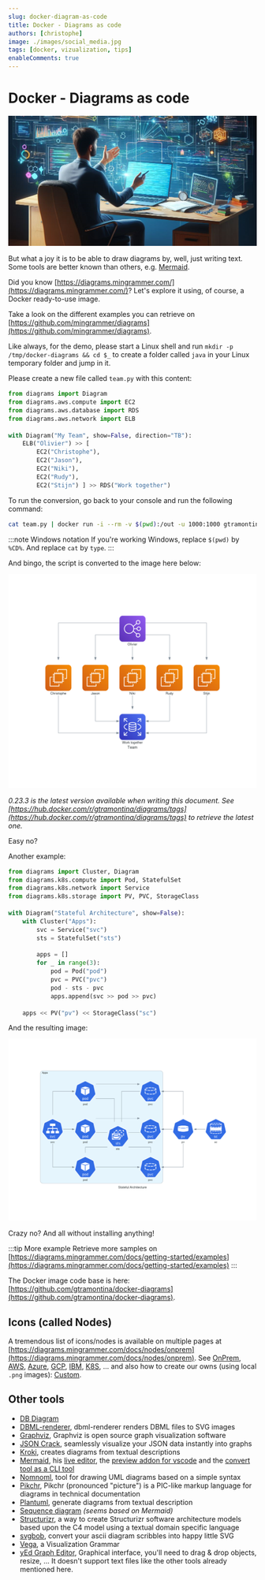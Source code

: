 ```yaml
---
slug: docker-diagram-as-code
title: Docker - Diagrams as code
authors: [christophe]
image: ./images/social_media.jpg
tags: [docker, vizualization, tips]
enableComments: true
---
```

# Docker - Diagrams as code

![Docker - Diagrams as code](./images/header.jpg)

But what a joy it is to be able to draw diagrams by, well, just writing text. Some tools are better known than others, e.g. [Mermaid](https://mermaid-js.github.io/mermaid/).

Did you know [https://diagrams.mingrammer.com/](https://diagrams.mingrammer.com/)? Let's explore it using, of course, a Docker ready-to-use image.

<!-- truncate -->

Take a look on the different examples you can retrieve on [https://github.com/mingrammer/diagrams](https://github.com/mingrammer/diagrams).

Like always, for the demo, please start a Linux shell and run `mkdir -p /tmp/docker-diagrams && cd $_` to create a folder called `java` in your Linux temporary folder and jump in it.

Please create a new file called `team.py` with this content:

```python
from diagrams import Diagram
from diagrams.aws.compute import EC2
from diagrams.aws.database import RDS
from diagrams.aws.network import ELB

with Diagram("My Team", show=False, direction="TB"):
    ELB("Olivier") >> [
        EC2("Christophe"),
        EC2("Jason"),
        EC2("Niki"),
        EC2("Rudy"),
        EC2("Stijn") ] >> RDS("Work together")
```

To run the conversion, go back to your console and run the following command:

```bash
cat team.py | docker run -i --rm -v $(pwd):/out -u 1000:1000 gtramontina/diagrams:0.23.3
```

:::note Windows notation
If you're working Windows, replace `$(pwd)` by `%CD%`. And replace `cat` by `type`.
:::

And bingo, the script is converted to the image here below:

![Team](./images/team.png)

*0.23.3 is the latest version available when writing this document. See [https://hub.docker.com/r/gtramontina/diagrams/tags](https://hub.docker.com/r/gtramontina/diagrams/tags) to retrieve the latest one.*

Easy no?

Another example:

```python
from diagrams import Cluster, Diagram
from diagrams.k8s.compute import Pod, StatefulSet
from diagrams.k8s.network import Service
from diagrams.k8s.storage import PV, PVC, StorageClass

with Diagram("Stateful Architecture", show=False):
    with Cluster("Apps"):
        svc = Service("svc")
        sts = StatefulSet("sts")

        apps = []
        for _ in range(3):
            pod = Pod("pod")
            pvc = PVC("pvc")
            pod - sts - pvc
            apps.append(svc >> pod >> pvc)

    apps << PV("pv") << StorageClass("sc")
```

And the resulting image:

![Stateful Architecture](./images/stateful_architecture.png)

Crazy no? And all without installing anything!

:::tip More example
Retrieve more samples on [https://diagrams.mingrammer.com/docs/getting-started/examples](https://diagrams.mingrammer.com/docs/getting-started/examples)
:::

The Docker image code base is here: [https://github.com/gtramontina/docker-diagrams](https://github.com/gtramontina/docker-diagrams).

## Icons (called Nodes)

A tremendous list of icons/nodes is available on multiple pages at [https://diagrams.mingrammer.com/docs/nodes/onprem](https://diagrams.mingrammer.com/docs/nodes/onprem). See [OnPrem](https://diagrams.mingrammer.com/docs/nodes/onprem), [AWS](https://diagrams.mingrammer.com/docs/nodes/aws), [Azure](https://diagrams.mingrammer.com/docs/nodes/azure), [GCP](https://diagrams.mingrammer.com/docs/nodes/gcp), [IBM](https://diagrams.mingrammer.com/docs/nodes/ibm), [K8S](https://diagrams.mingrammer.com/docs/nodes/k8s), ... and also how to create our owns (using local `.png` images): [Custom](https://diagrams.mingrammer.com/docs/nodes/custom).

## Other tools

* [DB Diagram](https://dbdiagram.io/home)
* [DBML-renderer](https://github.com/softwaretechnik-berlin/dbml-renderer), dbml-renderer renders DBML files to SVG images
* [Graphviz](https://www.graphviz.org/), Graphviz is open source graph visualization software
* [JSON Crack](https://jsoncrack.com/), seamlessly visualize your JSON data instantly into graphs
* [Kroki](https://kroki.io/), creates diagrams from textual descriptions
* [Mermaid](https://mermaid-js.github.io/mermaid/), his [live editor](https://mermaid.live/), the [preview addon for vscode](https://marketplace.visualstudio.com/items?itemName=vstirbu.vscode-mermaid-preview) and the [convert tool as a CLI tool](https://github.com/mermaid-js/mermaid-cli)
* [Nomnoml](https://www.nomnoml.com/), tool for drawing UML diagrams based on a simple syntax
* [Pikchr](https://pikchr.org/), Pikchr (pronounced "picture") is a PIC-like markup language for diagrams in technical documentation
* [Plantuml](https://github.com/plantuml/plantuml), generate diagrams from textual description
* [Sequence diagram](https://sequencediagram.org/) *(seems based on Mermaid)*
* [Structurizr](https://github.com/structurizr/dsl), a way to create Structurizr software architecture models based upon the C4 model using a textual domain specific language
* [svgbob](https://github.com/ivanceras/svgbob), convert your ascii diagram scribbles into happy little SVG
* [Vega](https://vega.github.io/vega/), a Visualization Grammar
* [yEd Graph Editor](https://www.yworks.com/products/yed), Graphical interface, you'll need to drag & drop objects, resize, ... It doesn't support text files like the other tools already mentioned here.
